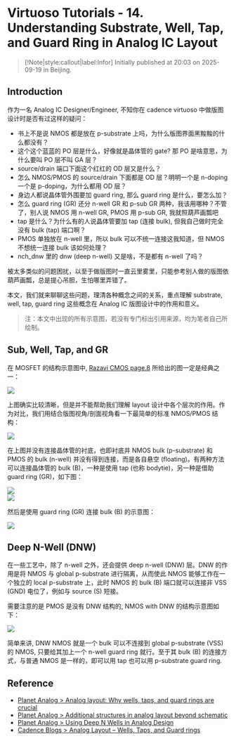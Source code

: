 # Virtuoso Tutorials - 14. Understanding Substrate, Well, Tap, and Guard Ring in Analog IC Layout

> [!Note|style:callout|label:Infor]
> Initially published at 20:03 on 2025-09-19 in Beijing.

## Introduction

作为一名 Analog IC Designer/Engineer, 不知你在 cadence virtuoso 中做版图设计时是否有过这样的疑问：
- 书上不是说 NMOS 都是放在 p-substrate 上吗，为什么版图界面黑黢黢的什么都没有？
- 这个这个蓝蓝的 PO 层是什么，好像就是晶体管的 gate? 那 PO 是啥意思，为什么要叫 PO 层不叫 GA 层？
- source/drain 端口下面这个红红的 OD 层又是什么？
- 怎么 NMOS/PMOS 的 source/drain 下面都是 OD 层？明明一个是 n-doping 一个是 p-doping，为什么都用 OD 层？
- 身边人都说晶体管外围要加 guard ring, 那么 guard ring 是什么，要怎么加？
- 怎么 guard ring (GR) 还分 n-well GR 和 p-sub GR 两种，我该用哪种？不管了，别人说 NMOS 用 n-well GR, PMOS 用 p-sub GR, 我就照葫芦画瓢吧
- tap 是什么？为什么有的人说晶体管要加 tap (连接 bulk), 但我自己做时完全没有 bulk (tap) 端口啊？
- PMOS 单独放在 n-well 里，所以 bulk 可以不统一连接这我知道，但 NMOS 不想统一连接 bulk 该如何处理？
- nch_dnw 里的 dnw (deep n-well) 又是啥，不是都有 n-well 了吗？

被太多类似的问题困扰，以至于做版图时一直云里雾里，只能参考别人做的版图依葫芦画瓢，总是提心吊胆，生怕哪里弄错了。

本文，我们就来聊聊这些问题，理清各种概念之间的关系，重点理解 substrate, well, tap, guard ring 这些概念在 Analog IC 版图设计中的作用和意义。

>注：本文中出现的所有示意图，若没有专门标出引用来源，均为笔者自己所绘制。

## Sub, Well, Tap, and GR

在 MOSFET 的结构示意图中, [Razavi CMOS page.8](https://www.zhihu.com/question/452068235/answer/95164892409) 所给出的图一定是经典之一：

<div class="center"><img src="https://imagebank-0.oss-cn-beijing.aliyuncs.com/VS-PicGo/2025-09-19-22-01-34_Virtuoso Tutorials - 14. Understanding Substrate, Well, Tap, and Guard Ring in Analog IC Layouts.png"/></div>


上图确实比较清晰，但是并不能帮助我们理解 layout 设计中各个层次的作用。作为对比，我们用结合版图视角/剖面视角看一下最简单的标准 NMOS/PMOS 结构：

<div class="center"><img src="https://imagebank-0.oss-cn-beijing.aliyuncs.com/VS-PicGo/2025-09-19-22-13-28_Virtuoso Tutorials - 14. Understanding Substrate, Well, Tap, and Guard Ring in Analog IC Layouts.png"/></div>

<!-- 上图中省略了 PP/NP 层等更深层次的工艺细节，这些细节对于理解晶体管的结构和原理并非必须，因此本文均予以忽略。 -->

在上图并没有连接晶体管的衬底，也即衬底并 NMOS bulk (p-substrate) 和 PMOS 的 bulk (n-well) 并没有得到连接，而是各自悬空 (floating)。有两种方法可以连接晶体管的 bulk (B)，一种是使用 tap (也称 bodytie)，另一种是借助 guard ring (GR)，如下图：

<div class="center"><img src="https://imagebank-0.oss-cn-beijing.aliyuncs.com/VS-PicGo/2025-09-19-22-13-47_Virtuoso Tutorials - 14. Understanding Substrate, Well, Tap, and Guard Ring in Analog IC Layouts.png"/></div>
<div class="center"><img src="https://imagebank-0.oss-cn-beijing.aliyuncs.com/VS-PicGo/2025-09-19-22-13-58_Virtuoso Tutorials - 14. Understanding Substrate, Well, Tap, and Guard Ring in Analog IC Layouts.png"/></div>

然后是使用 guard ring (GR) 连接 bulk (B) 的示意图：
<div class="center"><img src="https://imagebank-0.oss-cn-beijing.aliyuncs.com/VS-PicGo/2025-09-19-22-14-18_Virtuoso Tutorials - 14. Understanding Substrate, Well, Tap, and Guard Ring in Analog IC Layouts.png"/></div>

## Deep N-Well (DNW)

在一些工艺中，除了 n-well 之外，还会提供 deep n-well (DNW) 层。DNW 的作用是将 NMOS 与 global p-substrate 进行隔离，从而使此 NMOS 能够工作在一个独立的 local p-substrate 上，此时 NMOS 的 bulk (B) 端口就可以连接非 VSS (GND) 电位了，例如与 source (S) 短接。

需要注意的是 PMOS 是没有 DNW 结构的, NMOS with DNW 的结构示意图如下：

<div class="center"><img src="https://imagebank-0.oss-cn-beijing.aliyuncs.com/VS-PicGo/2025-09-20-10-36-37_202509_tsmcN65_LDO__basic_in-1d8-to-2d5_out-1d2__layout.png"/></div>


简单来讲, DNW NMOS 就是一个 bulk 可以不连接到 global p-substrate (VSS) 的 NMOS, 只要给其加上一个 n-well guard ring 就行。至于其 bulk (B) 的连接方式，与普通 NMOS 是一样的，即可以用 tap 也可以用 p-substrate guard ring.

## Reference

- [Planet Analog > Analog layout: Why wells, taps, and guard rings are crucial](https://www.planetanalog.com/analog-layout-why-wells-taps-and-guard-rings-are-crucial/)
- [Planet Analog > Additional structures in analog layout beyond schematic](https://www.planetanalog.com/additional-structures-in-analog-layout-beyond-schematic/)
- [Planet Analog > Using Deep N Wells in Analog Design](https://www.planetanalog.com/using-deep-n-wells-in-analog-design/)
- [Cadence Blogs > Analog Layout – Wells, Taps, and Guard rings](https://community.cadence.com/cadence_blogs_8/b/cic/posts/analog-layout-wells-taps-and-guard-rings)
